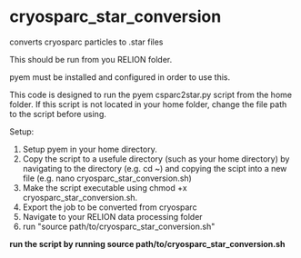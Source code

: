 # cryosparc_star_conversion
converts cryosparc particles to .star files

This should be run from you RELION folder.

pyem must be installed and configured in order to use this.

This code is designed to run the pyem csparc2star.py script from the home folder. If this script is not located in your home folder, change the file path to the script before using.

Setup:
1. Setup pyem in your home directory.
2. Copy the script to a usefule directory (such as your home directory) by navigating to the directory (e.g. cd ~) and copying the scipt into a new file (e.g. nano cryosparc_star_conversion.sh)
3. Make the script executable using chmod +x cryosparc_star_conversion.sh.
4. Export the job to be converted from cryosparc
5. Navigate to your RELION data processing folder
6. run "source path/to/cryosparc_star_conversion.sh"

**run the script by running source path/to/cryosparc_star_conversion.sh**
